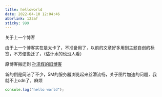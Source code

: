 ```yaml
---
title: helloworld
date: 2022-04-10 12:04:46
abbrlink: 123af
sticky: 999
---
```


关于上一个博客




由于上一个博客实在是太卡了，不准备用了，以前的文章好多用到主题自创的标签，不方便搬迁了，（估计水的也没人看）

原博客搬迁到 [孙泽辉的旧博客](http://blog.hui.zone/)

新的倒是简洁了不少，5M的服务器浏览起来丝滑流畅，关于图片加速的问题，我就不上cdn了，麻烦


```javascript
console.log("hello world");
```

